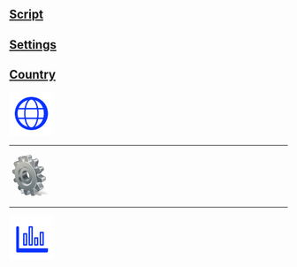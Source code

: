 ## [Script](https://github.com/FarhadElahi/CF/blob/main/Info/Script.md)
## [Settings](https://github.com/FarhadElahi/CF/blob/main/Info/Settings.md)
## [Country](https://github.com/FarhadElahi/CF/blob/main/Info/Country.md)

[<img src="https://github.com/FarhadElahi/CF/blob/main/Info/Country.png" width="80">](https://github.com/FarhadElahi/CF/blob/main/Info/Country.md)
___
[<img src="https://github.com/FarhadElahi/CF/blob/main/Info/Settings.png" width="80">](https://github.com/FarhadElahi/CF/blob/main/Info/Settings.md)
___
[<img src="https://github.com/FarhadElahi/CF/blob/main/Info/Script.png" width="80">](https://github.com/FarhadElahi/CF/blob/main/Info/Script.md)
